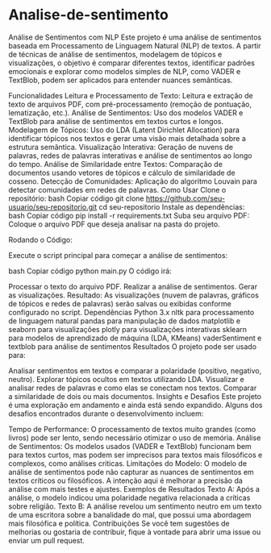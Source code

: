 # Analise-de-sentimento


Análise de Sentimentos com NLP
Este projeto é uma análise de sentimentos baseada em Processamento de Linguagem Natural (NLP) de textos. A partir de técnicas de análise de sentimentos, modelagem de tópicos e visualizações, o objetivo é comparar diferentes textos, identificar padrões emocionais e explorar como modelos simples de NLP, como VADER e TextBlob, podem ser aplicados para entender nuances semânticas.

Funcionalidades
Leitura e Processamento de Texto: Leitura e extração de texto de arquivos PDF, com pré-processamento (remoção de pontuação, lematização, etc.).
Análise de Sentimentos: Uso dos modelos VADER e TextBlob para análise de sentimentos em textos curtos e longos.
Modelagem de Tópicos: Uso do LDA (Latent Dirichlet Allocation) para identificar tópicos nos textos e gerar uma visão mais detalhada sobre a estrutura semântica.
Visualização Interativa: Geração de nuvens de palavras, redes de palavras interativas e análise de sentimentos ao longo do tempo.
Análise de Similaridade entre Textos: Comparação de documentos usando vetores de tópicos e cálculo de similaridade de cosseno.
Detecção de Comunidades: Aplicação do algoritmo Louvain para detectar comunidades em redes de palavras.
Como Usar
Clone o repositório:
bash
Copiar código
git clone https://github.com/seu-usuario/seu-repositorio.git
cd seu-repositorio
Instale as dependências:
bash
Copiar código
pip install -r requirements.txt
Suba seu arquivo PDF: Coloque o arquivo PDF que deseja analisar na pasta do projeto.

Rodando o Código:

Execute o script principal para começar a análise de sentimentos:

bash
Copiar código
python main.py
O código irá:

Processar o texto do arquivo PDF.
Realizar a análise de sentimentos.
Gerar as visualizações.
Resultado: As visualizações (nuvem de palavras, gráficos de tópicos e redes de palavras) serão salvas ou exibidas conforme configurado no script.
Dependências
Python 3.x
nltk para processamento de linguagem natural
pandas para manipulação de dados
matplotlib e seaborn para visualizações
plotly para visualizações interativas
sklearn para modelos de aprendizado de máquina (LDA, KMeans)
vaderSentiment e textblob para análise de sentimentos
Resultados
O projeto pode ser usado para:

Analisar sentimentos em textos e comparar a polaridade (positivo, negativo, neutro).
Explorar tópicos ocultos em textos utilizando LDA.
Visualizar e analisar redes de palavras e como elas se conectam nos textos.
Comparar a similaridade de dois ou mais documentos.
Insights e Desafios
Este projeto é uma exploração em andamento e ainda está sendo expandido. Alguns dos desafios encontrados durante o desenvolvimento incluem:

Tempo de Performance: O processamento de textos muito grandes (como livros) pode ser lento, sendo necessário otimizar o uso de memória.
Análise de Sentimentos: Os modelos usados (VADER e TextBlob) funcionam bem para textos curtos, mas podem ser imprecisos para textos mais filosóficos e complexos, como análises críticas.
Limitações do Modelo: O modelo de análise de sentimentos pode não capturar as nuances de sentimentos em textos críticos ou filosóficos. A intenção aqui é melhorar a precisão da análise com mais testes e ajustes.
Exemplos de Resultados
Texto A: Após a análise, o modelo indicou uma polaridade negativa relacionada a críticas sobre religião.
Texto B: A análise revelou um sentimento neutro em um texto de uma escritora sobre a banalidade do mal, que possui uma abordagem mais filosófica e política.
Contribuições
Se você tem sugestões de melhorias ou gostaria de contribuir, fique à vontade para abrir uma issue ou enviar um pull request.
